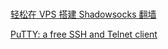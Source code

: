 ### 

[轻松在 VPS 搭建 Shadowsocks 翻墙](https://www.diycode.cc/topics/738)    

[PuTTY: a free SSH and Telnet client](https://www.chiark.greenend.org.uk/~sgtatham/putty/)  



